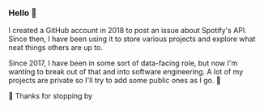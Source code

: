 ### Hello 👋

I created a GitHub account in 2018 to post an issue about Spotify's API. Since then, I have been using it to store various projects and explore what neat things others are up to.

Since 2017, I have been in some sort of data-facing role, but now I'm wanting to break out of that and into software engineering. A lot of my projects are private so I'll try to add some public ones as I go. 🚀

👋 Thanks for stopping by 
